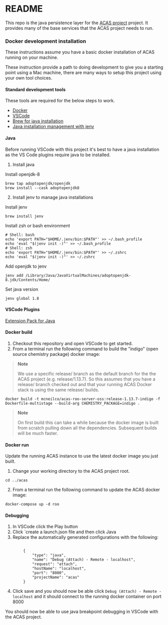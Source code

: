 # README

This repo is the java persistence layer for the [ACAS project](http://github.com/mcneilco/acas) project.  It provides many of the base services that the ACAS project needs to run.

### Docker development installation

These instructions assume you have a basic docker installation of ACAS running on your machine. 

These instruction provide a path to doing development to give you a starting point using a Mac machine, there are many ways to setup this project using your own tool choices.

#### Standard development tools

These tools are required for the below steps to work.

- [Docker](https://www.docker.com/)
- [VSCode](https://code.visualstudio.com/)
- [Brew for java installation](https://brew.sh/)
- [Java installation management with jenv](https://www.jenv.be/)

#### Java

Before running VSCode with this project it's best to have a java installation as the VS Code plugins require java to be installed.

1. Install java 

Install openjdk-8
```
brew tap adoptopenjdk/openjdk
brew install --cask adoptopenjdk8
```

2. Install jenv to manage java installations

Install jenv
```
brew install jenv
```

Install zsh or bash environment
```
# Shell: bash
echo 'export PATH="$HOME/.jenv/bin:$PATH"' >> ~/.bash_profile
echo 'eval "$(jenv init -)"' >> ~/.bash_profile
# Shell: zsh
echo 'export PATH="$HOME/.jenv/bin:$PATH"' >> ~/.zshrc
echo 'eval "$(jenv init -)"' >> ~/.zshrc
```

Add openjdk to jenv
```
jenv add /Library/Java/JavaVirtualMachines/adoptopenjdk-8.jdk/Contents/Home/
```

Set java version

```
jenv global 1.8
```

#### VSCode Plugins


[Extension Pack for Java](https://marketplace.visualstudio.com/items?itemName=vscjava.vscode-java-pack)


#### Docker build

1. Checkout this repository and open VSCode to get started.
2. From a terminal run the following command to build the "indigo" (open source chemistry package) docker image:

> **Note**
>
> We use a specific release/ branch as the default branch for the the ACAS project (e.g. release/1.13.7). 
> So this assumes that you have a release/ branch checked out and that your running ACAS
> Docker stack is using the same release/ builds.

```
docker build -t mcneilco/acas-roo-server-oss:release-1.13.7-indigo -f Dockerfile-multistage --build-arg CHEMISTRY_PACKAGE=indigo .
````

> **Note**
> 
> On first build this can take a while because the docker image is built from scratch pulling down all the dependencies. Subsequent builds will be much faster.


#### Docker run

Update the running ACAS instance to use the latest docker image you just built.

1. Change your working directory to the ACAS project root.

```
cd ../acas
```

2. From a terminal run the following command to update the ACAS docker image:

```
docker-compose up -d roo
```

#### Debugging

1. In VSCode click the Play button
2. Click `create a launch.json file and then click Java
3. Replace the automatically generated configurations with the following:

```

        {
            "type": "java",
            "name": "Debug (Attach) - Remote - localhost",
            "request": "attach",
            "hostName": "localhost",
            "port": "8000",
            "projectName": "acas"
        }

```
4. Click save and you should now be able click `Debug (Attach) - Remote - localhost` and it should connect to the running docker container on port 8000

You should now be able to use java breakpoint debugging in VSCode with the ACAS project.